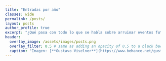 ```yaml
---
title: "Entradas por año"
classes: wide
permalink: /posts/
layout: posts
author_profile: true
excerpt: "¿Qué pasa con todo lo que se habla sobre arruinar eventos futuros? ¿El continuo espacio-tiempo?"
header:
  overlay_image: /assets/images/posts.png
  overlay_filter: 0.5 # same as adding an opacity of 0.5 to a black background
  caption: "Imagen: [**Gustavo Viselner**](https://www.behance.net/gustavo_v)"
---
```


